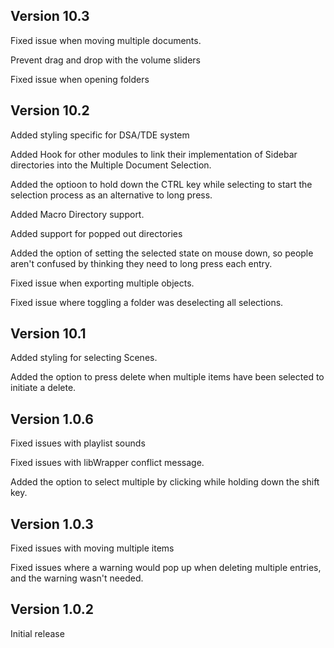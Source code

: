 ## Version 10.3

Fixed issue when moving multiple documents.

Prevent drag and drop with the volume sliders

Fixed issue when opening folders

## Version 10.2

Added styling specific for DSA/TDE system

Added Hook for other modules to link their implementation of Sidebar directories into the Multiple Document Selection.

Added the optioon to hold down the CTRL key while selecting to start the selection process as an alternative to long press.

Added Macro Directory support.

Added support for popped out directories

Added the option of setting the selected state on mouse down, so people aren't confused by thinking they need to long press each entry.

Fixed issue when exporting multiple objects.

Fixed issue where toggling a folder was deselecting all selections.

## Version 10.1

Added styling for selecting Scenes.

Added the option to press delete when multiple items have been selected to initiate a delete.

## Version 1.0.6

Fixed issues with playlist sounds

Fixed issues with libWrapper conflict message.

Added the option to select multiple by clicking while holding down the shift key.

## Version 1.0.3

Fixed issues with moving multiple items

Fixed issues where a warning would pop up when deleting multiple entries, and the warning wasn't needed.

## Version 1.0.2
Initial release

